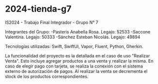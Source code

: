 # 2024-tienda-g7
IS2024 - Trabajo Final Integrador - Grupo N° 7

Integrantes del Grupo:
-Pasteris Anabella Rosa. Legajo: 52533
-Saccone Valentina. Legajo: 50333
-Sánchez Esteban Nicolás. Legajo: 49894

Tecnologías utilizadas: Swift, SwiftUI, Vapor, Fluent, Python, Gherkin.

La funcionalidad del proyecto es la detallada en el caso de uso "Realizar Venta". Esto incluye agregar productos a una venta y realizar la misma.
En caso de elegir pago con tarjeta, se realiza la conexión con el sistema externo de autorización de pagos. Al realizar la venta se decrementa el stock de los productos correspondientes.
